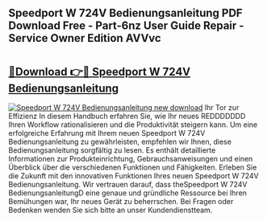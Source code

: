 ## Speedport W 724V Bedienungsanleitung PDF Download Free - Part-6nz User Guide Repair - Service Owner Edition AVVvc

# <h2><a href="http://df3sm5x.blite.top/?on=Speedport+W+724V+Bedienungsanleitung">🔗Download 👉🔴 Speedport W 724V Bedienungsanleitung</a></h2>

[![Speedport W 724V Bedienungsanleitung new download](https://i.imgur.com/lujVjoI.png)](http://df3sm5x.blite.top/?on=Speedport+W+724V+Bedienungsanleitung)
Ihr Tor zur Effizienz In diesem Handbuch erfahren Sie, wie Ihr neues REDDDDDDD Ihren Workflow rationalisieren und die Produktivität steigern kann. Um eine erfolgreiche Erfahrung mit Ihrem neuen Speedport W 724V Bedienungsanleitung zu gewährleisten, empfehlen wir Ihnen, diese Bedienungsanleitung sorgfältig zu lesen. Es enthält detaillierte Informationen zur Produkteinrichtung, Gebrauchsanweisungen und einen Überblick über die verschiedenen Funktionen und Fähigkeiten. Erleben Sie die Zukunft mit den innovativen Funktionen Ihres neuen Speedport W 724V Bedienungsanleitung. Wir vertrauen darauf, dass theSpeedport W 724V BedienungsanleitungD eine genaue und gründliche Ressource bei Ihren Bemühungen war, Ihr neues Gerät zu beherrschen. Bei Fragen oder Bedenken wenden Sie sich bitte an unser Kundendienstteam.
